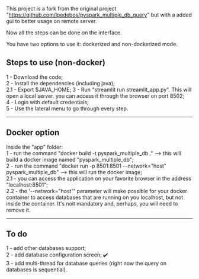 This project is a fork from the original project "https://github.com/lpedebos/pyspark_multiple_db_query" but with a added gui to better usage on remote server.

Now all the steps can be done on the interface.

You have two options to use it: dockerized and non-dockerized mode.

## Steps to use (non-docker)

1 - Download the code;\
2 - Install the dependencies (including java);\
2.1 - Export $JAVA_HOME;
3 - Run "streamlit run streamlit_app.py". This will open a local server. you can access it through the browser on port 8502;\
4 - Login with default credentials;\
5 - Use the lateral menu to go through every step.

---------------------------

## Docker option

Inside the "app" folder:\
1 - run the command "docker build -t pyspark_multiple_db ." --> this will build a docker image named "pyspark_multiple_db";\
2 - run the command "docker run -p 8501:8501 --network="host" pyspark_multiple_db" --> this will run the docker image;\
2.1 - you can access the application on your favorite browser in the address "localhost:8501";\
2.2 - the '--network="host"' parameter will make possible for your docker container to access databases that are running on you localhost, but not inside the container. It's noit mandatory and, perhaps, you will need to remove it.

---------------------------

## To do

1 - add other databases support;\
2 - add database configuration screen; ✔️ \
3 - add multi-thread for database queries (right now the query on databases is sequential).
